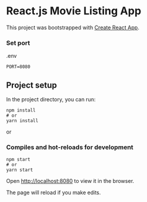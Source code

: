 # React.js Movie Listing App

This project was bootstrapped with [Create React App](https://github.com/facebook/create-react-app).

### Set port
.env
```
PORT=8080
```

## Project setup

In the project directory, you can run:

```
npm install
# or
yarn install
```

or

### Compiles and hot-reloads for development

```
npm start
# or
yarn start
```

Open [http://localhost:8080](http://localhost:8080) to view it in the browser.

The page will reload if you make edits.
